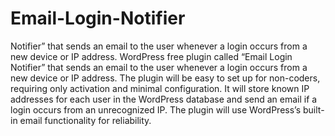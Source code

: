 # Email-Login-Notifier
Notifier” that sends an email to the user whenever a login occurs from a new device or IP address. 
WordPress free plugin called “Email Login Notifier” that sends an email to the user whenever a login occurs from a new device or IP address. The plugin will be easy to set up for non-coders, requiring only activation and minimal configuration. It will store known IP addresses for each user in the WordPress database and send an email if a login occurs from an unrecognized IP. The plugin will use WordPress’s built-in email functionality for reliability.
